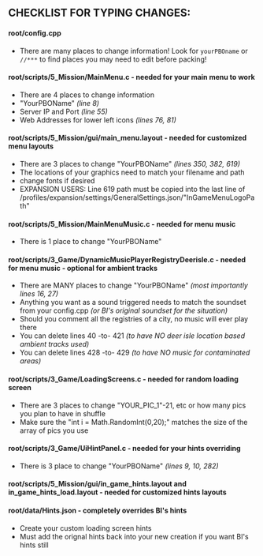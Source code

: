 ## CHECKLIST FOR TYPING CHANGES:
#### root/config.cpp
* There are many places to change information! Look for `yourPBOname` or `//***` to find places you may need to edit before packing!

#### root/scripts/5_Mission/MainMenu.c - needed for your main menu to work
* There are 4 places to change information
* "YourPBOName" _(line 8)_
* Server IP and Port _(line 55)_
* Web Addresses for lower left icons _(lines 76, 81)_

#### root/scripts/5_Mission/gui/main_menu.layout - needed for customized menu layouts
* There are 3 places to change "YourPBOName" _(lines 350, 382, 619)_
* The locations of your graphics need to match your filename and path
* change fonts if desired
* EXPANSION USERS: Line 619 path must be copied into the last line of /profiles/expansion/settings/GeneralSettings.json/"InGameMenuLogoPath"

#### root/scripts/5_Mission/MainMenuMusic.c - needed for menu music
* There is 1 place to change "YourPBOName"

#### root/scripts/3_Game/DynamicMusicPlayerRegistryDeerisle.c - needed for menu music - optional for ambient tracks
* There are MANY places to change "YourPBOName" _(most importantly lines 16, 27)_
* Anything you want as a sound triggered needs to match the soundset from your config.cpp _(or BI's original soundset for the situation)_
* Should you comment all the registries of a city, no music will ever play there
* You can delete lines 40 -to- 421 _(to have NO deer isle location based ambient tracks used)_ 
* You can delete lines 428 -to- 429 _(to have NO music for contaminated areas)_

#### root/scripts/3_Game/LoadingScreens.c - needed for random loading screen
* There are 3 places to change "YOUR_PIC_1"-21, etc or how many pics you plan to have in shuffle
* Make sure the "int i = Math.RandomInt(0,20);" matches the size of the array of pics you use

#### root/scripts/3_Game/UiHintPanel.c - needed for your hints overriding
* There is 3 place to change "YourPBOName"  _(lines 9, 10, 282)_

#### root/scripts/5_Mission/gui/in_game_hints.layout and in_game_hints_load.layout - needed for customized hints layouts

#### root/data/Hints.json - completely overrides BI's hints
* Create your custom loading screen hints
* Must add the orignal hints back into your new creation if you want BI's hints still
